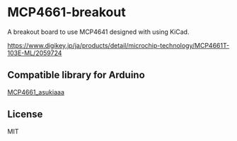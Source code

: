 # MCP4661-breakout

A breakout board to use MCP4641 designed with using KiCad.

https://www.digikey.jp/ja/products/detail/microchip-technology/MCP4661T-103E-ML/2059724

## Compatible library for Arduino

[MCP4661_asukiaaa](https://github.com/asukiaaa/arduino-MCP4661)

## License

MIT
